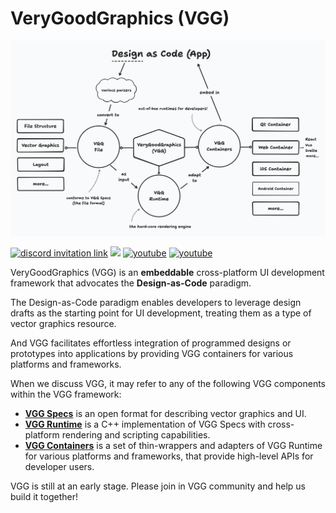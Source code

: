# VeryGoodGraphics (VGG)

![](https://github.com/verygoodgraphics/.github/blob/main/profile/images/vgg_mindmap.png?raw=true)

<a href="https://discord.gg/89fFapjfgM"><img alt="discord invitation link" src="https://dcbadge.vercel.app/api/server/89fFapjfgM?style=flat"></a>
[![](https://shields.io/github/stars/verygoodgraphics?style=social)](https://github.com/verygoodgraphics/)
<a href="https://twitter.com/VGG_Design"><img src="https://img.shields.io/twitter/follow/VGG_Design?style=social" alt="youtube" /></a>
<a href="https://www.youtube.com/channel/UCAZz__n1fBlmPoHVI1avpOg"><img src="https://img.shields.io/youtube/channel/subscribers/UCAZz__n1fBlmPoHVI1avpOg?label=%40VeryGoodGraphics&style=social" alt="youtube"></a>

VeryGoodGraphics (VGG) is an **embeddable** cross-platform UI development framework that advocates the **Design-as-Code** paradigm.

The Design-as-Code paradigm enables developers to leverage design drafts as the starting point for UI development, treating them as a type of vector graphics resource.

And VGG facilitates effortless integration of programmed designs or prototypes into applications by providing VGG containers for various platforms and frameworks.

When we discuss VGG, it may refer to any of the following VGG components within the VGG framework:
- [**VGG Specs**](https://docs.verygoodgraphics.com/specs/overview) is an open format for describing vector graphics and UI.
- [**VGG Runtime**](https://github.com/verygoodgraphics/vgg_runtime) is a C++ implementation of VGG Specs with cross-platform rendering and scripting capabilities.
- [**VGG Containers**](https://docs.verygoodgraphics.com/containers/overview) is a set of thin-wrappers and adapters of VGG Runtime for various platforms and frameworks, that provide high-level APIs for developer users.

VGG is still at an early stage. Please join in VGG community and help us build it together!
